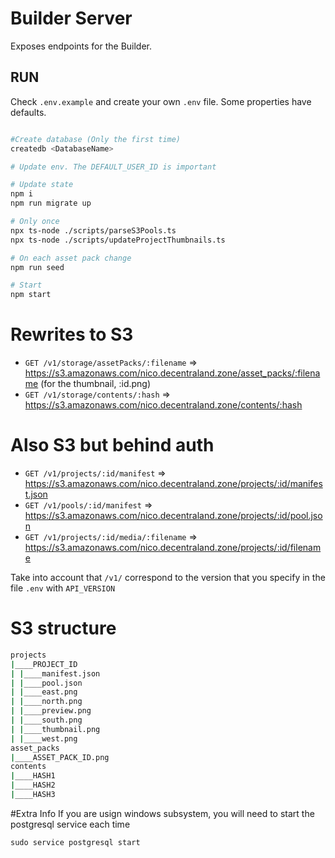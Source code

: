 # Builder Server

Exposes endpoints for the Builder.

## RUN

Check `.env.example` and create your own `.env` file. Some properties have defaults.

```bash

#Create database (Only the first time)
createdb <DatabaseName>

# Update env. The DEFAULT_USER_ID is important

# Update state
npm i
npm run migrate up

# Only once
npx ts-node ./scripts/parseS3Pools.ts
npx ts-node ./scripts/updateProjectThumbnails.ts

# On each asset pack change
npm run seed

# Start
npm start
```

# Rewrites to S3

- `GET /v1/storage/assetPacks/:filename` => https://s3.amazonaws.com/nico.decentraland.zone/asset_packs/:filename (for the thumbnail, :id.png)
- `GET /v1/storage/contents/:hash` => https://s3.amazonaws.com/nico.decentraland.zone/contents/:hash

# Also S3 but behind auth

- `GET /v1/projects/:id/manifest` => https://s3.amazonaws.com/nico.decentraland.zone/projects/:id/manifest.json
- `GET /v1/pools/:id/manifest` => https://s3.amazonaws.com/nico.decentraland.zone/projects/:id/pool.json
- `GET /v1/projects/:id/media/:filename` => https://s3.amazonaws.com/nico.decentraland.zone/projects/:id/filename

Take into account that `/v1/` correspond to the version that you specify in the file `.env` with `API_VERSION`

# S3 structure

```bash
projects
|____PROJECT_ID
| |____manifest.json
| |____pool.json
| |____east.png
| |____north.png
| |____preview.png
| |____south.png
| |____thumbnail.png
| |____west.png
asset_packs
|____ASSET_PACK_ID.png
contents
|____HASH1
|____HASH2
|____HASH3
```

#Extra Info
If you are usign windows subsystem, you will need to start the postgresql service each time 

`sudo service postgresql start`